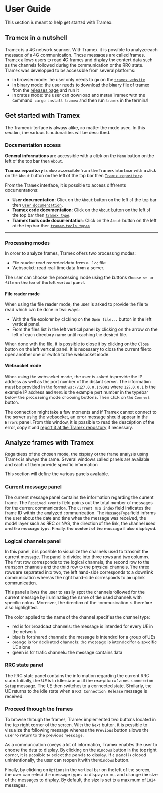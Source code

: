 # User Guide

This section is meant to help get started with Tramex.

## Tramex in a nutshell

Tramex is a 4G network scanner. With Tramex, it is possible to analyze each message of a 4G communication. Those messages are called frames. Tramex allows users to read 4G frames and display the content data such as the channels followed during the communication or the RRC state. Tramex was developped to be accessible from several platforms:

- in browser mode: the user only needs to go on the [`tramex website`](https://tramex.github.io/tramex/)
- in binary mode: the user needs to download the binary file of tramex from the [releases page](https://github.com/tramex/tramex/releases) and run it
- in crates mode: the user can download and install Tramex with the command: `cargo install tramex` and then run `tramex` in the terminal

## Get started with Tramex

The Tramex interface is always alike, no matter the mode used. In this section, the various functionalities will be described.

### Documentation access

**General informations** are accessible with a click on the `Menu` button on the left of the top bar then `About`.

**Tramex repository** is also accessible from the Tramex interface with a click on the `About` button on the left of the top bar then [`Tramex repository`](https://github.com/tramex/tramex).

From the Tramex interface, it is possible to access differents documentations:

- **User documentation**: Click on the `About` button on the left of the top bar then [`User documentation`](https://tramex.github.io/tramex/docs/documentation.html).
- **Tramex code documentation**: Click on the `About` button on the left of the top bar then [`tramex type`](https://tramex.github.io/tramex/crates/tramex/).
- **Tramex tools code documentation**: Click on the `About` button on the left of the top bar then [`tramex-tools types`](https://tramex.github.io/tramex/crates/tramex_tools/).

---

### Processing modes

In order to analyze frames, Tramex offers two processing modes:

- File reader: read recorded data from a `.log` file.
- Websocket: read real-time data from a server.

The user can choose the processing mode using the buttons `Choose ws or file` on the top of the left vertical panel.

#### File reader mode

When using the file reader mode, the user is asked to provide the file to read which can be done in two ways:

- With the file explorer by clicking on the `Open file...` button in the left vertical panel.
- From the files list in the left vertical panel by clicking on the arrow on the left of each directory name until reaching the desired file.

When done with the file, it is possible to close it by clicking on the `Close` button on the left vertical panel. It is necessary to close the current file to open another one or switch to the websocket mode.

#### Websocket mode

When using the websocket mode, the user is asked to provide the IP address as well as the port number of the distant server. The information must be provided in the format `ws://127.0.0.1:9001` where `127.0.0.1` is the example IP address and `9001` is the example port number in the typebar below the processing mode choosing buttons. Then click on the `Connect` button.

The connection might take a few moments and if Tramex cannot connect to the server using the websocket, an error message should appear in the `Errors` panel. From this window, it is possible to read the description of the error, copy it and [report it at the Tramex repository](https://github.com/tramex/tramex/issues) if necessary.

## Analyze frames with Tramex

Regardless of the chosen mode, the display of the frame analysis using Tramex is always the same. Several windows called panels are available and each of them provide specific information.

This section will define the various panels available.

### Current message panel

The current message panel contains the information regarding the current frame. The `Received events` field points out the total number of messages for the current communication. The `Current msg index` field indicates the frame ID within the analyzed communication. The `MessageType` field informs the user about the date and time when the message was received, the model layer such as RRC or NAS, the direction of the link, the channel used and the message type. Finally, the content of the message il also displayed.

### Logical channels panel

In this panel, it is possible to visualize the channels used to transmit the current message. The panel is divided into three rows and two columns. The first row corresponds to the logical channels, the second row to the transport channels and the thrid row to the physical channels. The three rows are separated into two, the left hand-side corresponds to a downlink communication whereas the right hand-side corresponds to an uplink communication.

This panel allows the user to easily spot the channels followed for the current message by illuminating the name of the used channels with specific colors. Moreover, the direction of the communication is therefore also highlighted.

The color applied to the name of the channel specifies the channel type:

- red is for broadcast channels: the message is intended for every UE in the network
- blue is for shared channels: the message is intended for a group of UEs
- orange is for dedicated channels: the message is intended for a specific UE alone
- green is for trafic channels: the message contains data

### RRC state panel

The RRC state panel contains the information regarding the current RRC state. Initially, the UE is in idle state until the reception of a `RRC Connection Setup` message. The UE then switches to a connected state. Similarly, the UE returns to the idle state when a `RRC Connection Release` message is received.

### Proceed through the frames

To browse through the frames, Tramex implemented two buttons located in the top right corner of the screen. With the `Next` button, it is possible to visualize the following message whereas the `Previous` button allows the user to return to the previous message.

As a communication coveys a lot of information, Tramex enables the user to choose the data to display. By clicking on the `Windows` button in the top right corner, it is possible to select the panels to display. If a panel is closed unintentionally, the user can reopen it with the `Windows` button.

Finally, by clicking on `Options` in the vertical bar on the left of the screen, the user can select the message types to display or not and change the size of the messages to display. By default, the size is set to a maximum of `1024` messages.
